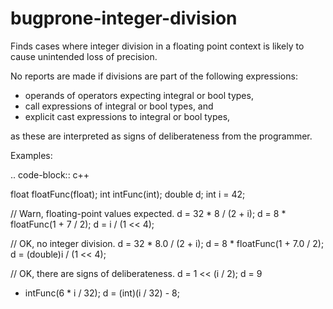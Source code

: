 bugprone-integer-division
=========================

Finds cases where integer division in a floating point context is likely
to cause unintended loss of precision.

No reports are made if divisions are part of the following expressions:

-   operands of operators expecting integral or bool types,
-   call expressions of integral or bool types, and
-   explicit cast expressions to integral or bool types,

as these are interpreted as signs of deliberateness from the programmer.

Examples:

.. code-block:: c++

float floatFunc(float); int intFunc(int); double d; int i = 42;

// Warn, floating-point values expected. d = 32 \* 8 / (2 + i); d = 8 \*
floatFunc(1 + 7 / 2); d = i / (1 &lt;&lt; 4);

// OK, no integer division. d = 32 \* 8.0 / (2 + i); d = 8 \*
floatFunc(1 + 7.0 / 2); d = (double)i / (1 &lt;&lt; 4);

// OK, there are signs of deliberateness. d = 1 &lt;&lt; (i / 2); d = 9
+ intFunc(6 \* i / 32); d = (int)(i / 32) - 8;
